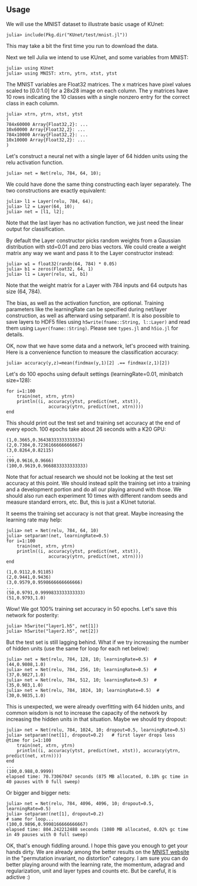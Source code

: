 ## Usage

We will use the MNIST dataset to illustrate basic usage of KUnet:
```
julia> include(Pkg.dir("KUnet/test/mnist.jl"))
```

This may take a bit the first time you run to download the data.

Next we tell Julia we intend to use KUnet, and some variables from MNIST:
```
julia> using KUnet
julia> using MNIST: xtrn, ytrn, xtst, ytst
```

The MNIST variables are Float32 matrices.  The x matrices have pixel
values scaled to [0.0:1.0] for a 28x28 image on each column.  The y
matrices have 10 rows indicating the 10 classes with a single nonzero
entry for the correct class in each column.
```
julia> xtrn, ytrn, xtst, ytst
(
784x60000 Array{Float32,2}: ...
10x60000 Array{Float32,2}: ...
784x10000 Array{Float32,2}: ...
10x10000 Array{Float32,2}: ...
)
```

Let's construct a neural net with a single layer of 64 hidden units
using the relu activation function.
```
julia> net = Net(relu, 784, 64, 10);
```

We could have done the same thing constructing each layer separately.
The two constructions are exactly equivalent:

```
julia> l1 = Layer(relu, 784, 64);
julia> l2 = Layer(64, 10);
julia> net = [l1, l2];
```

Note that the last layer has no activation function, we just need the
linear output for classification.

By default the Layer constructor picks random weights from a Gaussian
distribution with std=0.01 and zero bias vectors.  We could create a
weight matrix any way we want and pass it to the Layer constructor
instead:

```
julia> w1 = float32(randn(64, 784) * 0.05)
julia> b1 = zeros(Float32, 64, 1)
julia> l1 = Layer(relu, w1, b1)
```

Note that the weight matrix for a Layer with 784 inputs and 64 outputs
has size (64, 784).

The bias, as well as the activation function, are optional.  Training
parameters like the learningRate can be specified during net/layer
construction, as well as afterward using setparam!.  It is also
possible to save layers to HDF5 files using `h5write(fname::String,
l::Layer)` and read them using `Layer(fname::String)`.  Please see
`types.jl` and `h5io.jl` for details.

OK, now that we have some data and a network, let's proceed with training.
Here is a convenience function to measure the classification accuracy:
```
julia> accuracy(y,z)=mean(findmax(y,1)[2] .== findmax(z,1)[2])
```

Let's do 100 epochs using default settings (learningRate=0.01, minibatch size=128):
```
for i=1:100
    train(net, xtrn, ytrn)
    println((i, accuracy(ytst, predict(net, xtst)), 
                accuracy(ytrn, predict(net, xtrn))))
end
```

This should print out the test set and training set accuracy at the end of
every epoch.  100 epochs take about 26 seconds with a K20 GPU:
```
(1,0.3665,0.36438333333333334)
(2,0.7304,0.7236166666666667)
(3,0.8264,0.82115)
...
(99,0.9616,0.9666)
(100,0.9619,0.9668833333333333)
```

Note that for actual research we should not be looking at the test set 
accuracy at this point.  We should instead split the training set into a training and a development portion and do all our playing around with those.  We should also run each experiment 10 times with different random seeds and measure standard errors, etc.  But, this is just a KUnet tutorial.

It seems the training set accuracy is not that great.  Maybe increasing the learning rate may help:
```
julia> net = Net(relu, 784, 64, 10)
julia> setparam!(net, learningRate=0.5)
for i=1:100
    train(net, xtrn, ytrn)
    println((i, accuracy(ytst, predict(net, xtst)), 
                accuracy(ytrn, predict(net, xtrn))))
end

(1,0.9112,0.91185)
(2,0.9441,0.9436)
(3,0.9579,0.9598666666666666)
...
(50,0.9791,0.9999833333333333)
(51,0.9793,1.0)
```

Wow!  We got 100% training set accuracy in 50 epochs.  Let's save this network for posterity:
```
julia> h5write("layer1.h5", net[1])
julia> h5write("layer2.h5", net[2])
```

But the test set is still lagging behind.  What if we try increasing the number of hidden units (use the same for loop for each net below):
```
julia> net = Net(relu, 784, 128, 10; learningRate=0.5)  # (44,0.9808,1.0)
julia> net = Net(relu, 784, 256, 10; learningRate=0.5)  # (37,0.9827,1.0)
julia> net = Net(relu, 784, 512, 10; learningRate=0.5)  # (35,0.983,1.0)
julia> net = Net(relu, 784, 1024, 10; learningRate=0.5)  # (30,0.9835,1.0)
```

This is unexpected, we were already overfitting with 64 hidden units, and common wisdom is not to increase the capacity of the network by increasing the hidden units in that situation.  Maybe we should try dropout:
```
julia> net = Net(relu, 784, 1024, 10; dropout=0.5, learningRate=0.5)
julia> setparam!(net[1], dropout=0.2)   # first layer drops less
@time for i=1:100                                                                                                   
    train(net, xtrn, ytrn)                                                                                                 
    println((i, accuracy(ytst, predict(net, xtst)), accuracy(ytrn, predict(net, xtrn))))                                   
end
...
(100,0.988,0.9999)
elapsed time: 70.73067047 seconds (875 MB allocated, 0.18% gc time in 40 pauses with 0 full sweep)
```

Or bigger and bigger nets:
```
julia> net = Net(relu, 784, 4096, 4096, 10; dropout=0.5, learningRate=0.5)
julia> setparam!(net[1], dropout=0.2)
# same for loop...
(100,0.9896,0.9998166666666667)
elapsed time: 804.242212488 seconds (1080 MB allocated, 0.02% gc time in 49 pauses with 0 full sweep)
```
OK, that's enough fiddling around.  I hope this gave you enough to get your hands dirty.  We are already among the better results on the [MNIST website](http://yann.lecun.com/exdb/mnist) in the "permutation invariant, no distortion" category.  I am sure you can do better playing around with the learning rate, the momentum, adagrad and regularization, unit and layer types and counts etc.  But be careful, it is adictive :)
